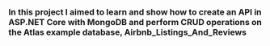 ### In this project I aimed to learn and show how to create an API in ASP.NET Core with MongoDB and perform CRUD operations on the Atlas example database, Airbnb_Listings_And_Reviews